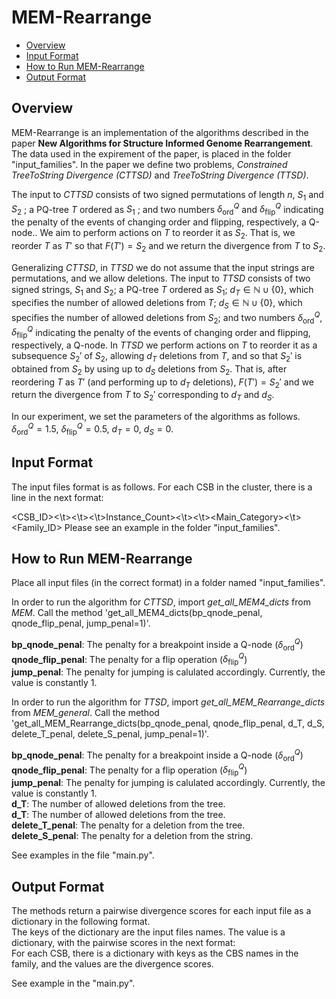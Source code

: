 # MEM-Rearrange
<!-- (-   [Overview](#overview) -->
-   [Overview](#overview)
-   [Input Format](#if)
-   [How to Run MEM-Rearrange](#howto)
-   [Output Format](#output)
<!--
<a name='overview'>Overview</a>
--------

-->
<a name='overview'>Overview</a>
--------
MEM-Rearrange is an implementation of the algorithms described in the paper **New Algorithms for Structure Informed Genome
Rearrangement**.
The data used in the expirement of the paper, is placed in the folder "input_families".
In the paper we define two problems, *Constrained TreeToString Divergence (CTTSD)* and *TreeToString Divergence (TTSD)*.

The input to *CTTSD* consists of two signed permutations of length $n$, $S_1$ and $S_2$ ; a PQ-tree $T$ ordered as $S_1$ ; and two numbers $\delta^Q_{\mathsf{ord}}$ and $\delta^Q_{\mathsf{flip}}$ indicating the penalty of the events of changing order and flipping, respectively, a Q-node.. We aim to perform actions on $T$ to reorder it as $S_2$. That is, we reorder $T$ as $T'$ so that $F(T')=S_2$ and we return the divergence from $T$ to $S_2$.

Generalizing *CTTSD*, in *TTSD* we do not assume that the input strings are permutations, and we allow deletions. The input to *TTSD* consists of two signed strings, $S_1$ and $S_2$; a PQ-tree $T$ ordered as $S_1$; $d_T\in\mathbb{N} \cup \{0\}$, which specifies the number of allowed deletions from $T$; $d_S\in\mathbb{N}\cup \{0\}$, which specifies the number of allowed deletions from $S_2$; and two numbers $\delta^Q_{\mathsf{ord}}$, $\delta^Q_{\mathsf{flip}}$ indicating the penalty of the events of changing order and flipping, respectively, a Q-node.
In *TTSD* we perform actions on $T$ to reorder it as a subsequence $S_2'$ of $S_2$, allowing $d_T$ deletions from $T$, and so that $S_2'$ is obtained from $S_2$ by using up to $d_S$ deletions from $S_2$. That is, after reordering $T$ as $T'$ (and performing up to $d_T$ deletions), $F(T')=S_2'$ and we return the divergence from $T$ to $S_2'$ corresponding to $d_T$ and $d_S$.

In our experiment, we set the parameters of the algorithms as follows. $\delta^Q_{\mathsf{ord}}=1.5$, $\delta^Q_{\mathsf{flip}}=0.5$, $d_T=0$, $d_S=0$.

<a name='if'>Input Format</a>
--------
The input files format is as follows.
For each CSB in the cluster, there is a line in the next format:

<CSB_ID><\t><Length><\t><Score><\t>Instance_Count><\t><CSB><\t><Main_Category><\t><Family_ID>
Please see an example in the folder "input_families".


<a name='howto'>How to Run MEM-Rearrange</a>
--------
Place all input files (in the correct format) in a folder named "input_families".

In order to run the algorithm for *CTTSD*, import *get_all_MEM4_dicts* from *MEM*.
Call the method 'get_all_MEM4_dicts(bp_qnode_penal, qnode_flip_penal, jump_penal=1)'.

**bp_qnode_penal**: The penalty for a breakpoint inside a Q-node ($\delta^Q_{\mathsf{ord}}$) \
**qnode_flip_penal**: The penalty for a flip operation ($\delta^Q_{\mathsf{flip}}$) \
**jump_penal**: The penalty for jumping is calulated accordingly. Currently, the value is constantly 1.

In order to run the algorithm for *TTSD*, import *get_all_MEM_Rearrange_dicts* from *MEM_general*.
Call the method 'get_all_MEM_Rearrange_dicts(bp_qnode_penal, qnode_flip_penal, d_T, d_S, delete_T_penal, delete_S_penal, jump_penal=1)'.

**bp_qnode_penal**: The penalty for a breakpoint inside a Q-node ($\delta^Q_{\mathsf{ord}}$) \
**qnode_flip_penal**: The penalty for a flip operation ($\delta^Q_{\mathsf{flip}}$) \
**jump_penal**: The penalty for jumping is calulated accordingly. Currently, the value is constantly 1. \
**d_T**: The number of allowed deletions from the tree. \
**d_T**: The number of allowed deletions from the tree. \
**delete_T_penal**: The penalty for a deletion from the tree. \
**delete_S_penal**: The penalty for a deletion from the string.

See examples in the file "main.py".


<a name='output'>Output Format</a>
--------
The methods return a pairwise divergence scores for each input file as a dictionary in the following format. \
The keys of the dictionary are the input files names. The value is a dictionary, with the pairwise scores in the next format: \
For each CSB, there is a dictionary with keys as the CBS names in the family, and the values are the divergence scores.

See example in the "main.py".


